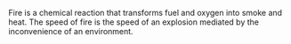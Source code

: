 Fire is a chemical reaction that transforms fuel and oxygen into smoke and heat. The speed of fire is the speed of an explosion mediated by the inconvenience of an environment. 
